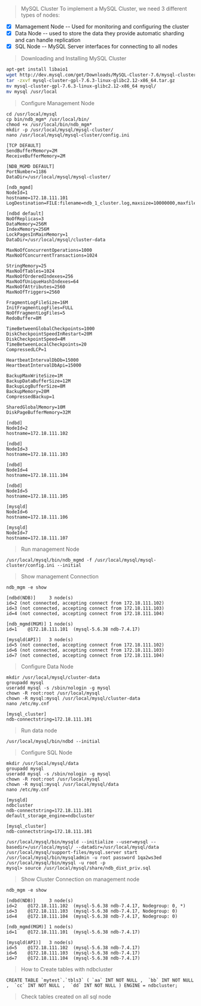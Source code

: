 >MySQL Cluster
To implement a MySQL Cluster, we need 3 different types of nodes:
- [x] Mamagement Node -- Used for monitoring and configuring the cluster
- [x] Data Node -- used to store the data they provide automatic sharding and can handle replication
- [x] SQL Node -- MySQL Server interfaces for connecting to all nodes

>Downloading and Installing MySQL Cluster
```bash
apt-get install libaio1
wget http://dev.mysql.com/get/Downloads/MySQL-Cluster-7.6/mysql-cluster-gpl-7.6.3-linux-glibc2.12-x86_64.tar.gz
tar -zxvf mysql-cluster-gpl-7.6.3-linux-glibc2.12-x86_64.tar.gz
mv mysql-cluster-gpl-7.6.3-linux-glibc2.12-x86_64 mysql/
mv mysql /usr/local
```
>Configure Management Node
```
cd /usr/local/mysql
cp bin/ndb_mgm* /usr/local/bin/
chmod +x /usr/local/bin/ndb_mgm*
mkdir -p /usr/local/mysql/mysql-cluster/
nano /usr/local/mysql/mysql-cluster/config.ini

[TCP DEFAULT]
SendBufferMemory=2M
ReceiveBufferMemory=2M

[NDB_MGMD DEFAULT]
PortNumber=1186
DataDir=/usr/local/mysql/mysql-cluster/

[ndb_mgmd]
NodeId=1
hostname=172.18.111.101
LogDestination=FILE:filename=ndb_1_cluster.log,maxsize=10000000,maxfiles=6

[ndbd default]
NoOfReplicas=3
DataMemory=256M
IndexMemory=256M
LockPagesInMainMemory=1
DataDir=/usr/local/mysql/cluster-data

MaxNoOfConcurrentOperations=1000
MaxNoOfConcurrentTransactions=1024

StringMemory=25
MaxNoOfTables=1024
MaxNoOfOrderedIndexes=256
MaxNoOfUniqueHashIndexes=64
MaxNoOfAttributes=2560
MaxNoOfTriggers=2560

FragmentLogFileSize=16M
InitFragmentLogFiles=FULL
NoOfFragmentLogFiles=5
RedoBuffer=8M

TimeBetweenGlobalCheckpoints=1000
DiskCheckpointSpeedInRestart=20M
DiskCheckpointSpeed=4M
TimeBetweenLocalCheckpoints=20
CompressedLCP=1

HeartbeatIntervalDbDb=15000
HeartbeatIntervalDbApi=15000

BackupMaxWriteSize=1M
BackupDataBufferSize=12M
BackupLogBufferSize=8M
BackupMemory=20M
CompressedBackup=1

SharedGlobalMemory=10M
DiskPageBufferMemory=32M

[ndbd]
NodeId=2
hostname=172.18.111.102
   
[ndbd]
NodeId=3
hostname=172.18.111.103
   
[ndbd]
NodeId=4
hostname=172.18.111.104

[ndbd]
NodeId=5
hostname=172.18.111.105
   
[mysqld]
NodeId=6
hostname=172.18.111.106
   
[mysqld]
NodeId=7
hostname=172.18.111.107

```
> Run management Node
```Shell
/usr/local/mysql/bin/ndb_mgmd -f /usr/local/mysql/mysql-cluster/config.ini --initial
```
> Show management Connection
```
ndb_mgm -e show

[ndbd(NDB)]     3 node(s)
id=2 (not connected, accepting connect from 172.18.111.102)
id=3 (not connected, accepting connect from 172.18.111.103)
id=4 (not connected, accepting connect from 172.18.111.104)

[ndb_mgmd(MGM)] 1 node(s)
id=1    @172.18.111.101  (mysql-5.6.38 ndb-7.4.17)

[mysqld(API)]   3 node(s)
id=5 (not connected, accepting connect from 172.18.111.102)
id=6 (not connected, accepting connect from 172.18.111.103)
id=7 (not connected, accepting connect from 172.18.111.104)

```
>Configure Data Node
```
mkdir /usr/local/mysql/cluster-data
groupadd mysql
useradd mysql -s /sbin/nologin -g mysql
chown -R root:root /usr/local/mysql
chown -R mysql:mysql /usr/local/mysql/cluster-data
nano /etc/my.cnf

[mysql_cluster]
ndb-connectstring=172.18.111.101
```
> Run data node
```
/usr/local/mysql/bin/ndbd --initial
```
>Configure SQL Node
```
mkdir /usr/local/mysql/data
groupadd mysql
useradd mysql -s /sbin/nologin -g mysql
chown -R root:root /usr/local/mysql
chown -R mysql:mysql /usr/local/mysql/data
nano /etc/my.cnf

[mysqld]
ndbcluster
ndb-connectstring=172.18.111.101
default_storage_engine=ndbcluster

[mysql_cluster]
ndb-connectstring=172.18.111.101

/usr/local/mysql/bin/mysqld --initialize --user=mysql --basedir=/usr/local/mysql/ --datadir=/usr/local/mysql/data
/usr/local/mysql/support-files/mysql.server start
/usr/local/mysql/bin/mysqladmin -u root password 1qa2ws3ed
/usr/local/mysql/bin/mysql -u root -p
mysql> source /usr/local/mysql/share/ndb_dist_priv.sql
```
> Show Cluster Connection on management node
```
ndb_mgm -e show

[ndbd(NDB)]     3 node(s)
id=2    @172.18.111.102  (mysql-5.6.38 ndb-7.4.17, Nodegroup: 0, *)
id=3    @172.18.111.103  (mysql-5.6.38 ndb-7.4.17, Nodegroup: 0)
id=4    @172.18.111.104  (mysql-5.6.38 ndb-7.4.17, Nodegroup: 0)

[ndb_mgmd(MGM)] 1 node(s)
id=1    @172.18.111.101  (mysql-5.6.38 ndb-7.4.17)

[mysqld(API)]   3 node(s)
id=5    @172.18.111.102  (mysql-5.6.38 ndb-7.4.17)
id=6    @172.18.111.103  (mysql-5.6.38 ndb-7.4.17)
id=7    @172.18.111.104  (mysql-5.6.38 ndb-7.4.17)
```
> How to Create tables with ndbcluster
```
CREATE TABLE `mytest`.`tbls3` ( `aa` INT NOT NULL ,  `bb` INT NOT NULL ,  `cc` INT NOT NULL ,  `dd` INT NOT NULL ) ENGINE = ndbcluster;
```
> Check tables created on all sql node

